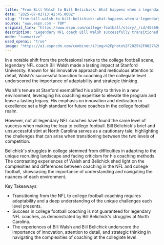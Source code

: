 ```yaml
---
title: "From Bill Walsh to Bill Belichick: What happens when a legendary NFL coach moves on to college football?"
date: "2025-07-02T13:42:45.000Z"
slug: "from-bill-walsh-to-bill-belichick:-what-happens-when-a-legendary-nfl-coach-moves-on-to-college-football"
source: "www.espn.com - TOP"
original_link: "https://www.espn.com/college-football/story/_/id/45569459/bill-walsh-legendary-coach-stanford-football-bill-belichick-north-carolina"
description: "Legendary NFL coach Bill Walsh successfully transitioned to coaching at Stanford University, showcasing his innovative approach and attention to detail. His tenure at Stanford highlighted the importance of adaptability and strategic thinking in the college football realm, setting a high standard for future coaches. In contrast, Bill Belichick's brief and unsuccessful stint at North Carolina serves as a cautionary tale, emphasizing the challenges and differences between coaching in the NFL and college football. The experiences of Walsh and Belichick underscore the complexities of transitioning between the two levels of competition and the importance of understanding and navigating the nuances of each environment."
mode: "summarize"
used_openai: "true"
image: "https://a1.espncdn.com/combiner/i?img=%2Fphoto%2F2025%2F0627%2Fr1511987_2_1296x729_16%2D9.jpg"
---
```


In a notable shift from the professional ranks to the college football scene, legendary NFL coach Bill Walsh made a lasting impact at Stanford University. Known for his innovative approach and meticulous attention to detail, Walsh's successful transition to coaching at the collegiate level underscored the importance of adaptability and strategic thinking.

Walsh's tenure at Stanford exemplified his ability to thrive in a new environment, leveraging his coaching expertise to elevate the program and leave a lasting legacy. His emphasis on innovation and dedication to excellence set a high standard for future coaches in the college football realm.

However, not all legendary NFL coaches have found the same level of success when making the leap to college football. Bill Belichick's brief and unsuccessful stint at North Carolina serves as a cautionary tale, highlighting the challenges that can arise when transitioning between the two levels of competition.

Belichick's struggles in college stemmed from difficulties in adapting to the unique recruiting landscape and facing criticism for his coaching methods. The contrasting experiences of Walsh and Belichick shed light on the complexities and differences between coaching in the NFL and college football, showcasing the importance of understanding and navigating the nuances of each environment.

Key Takeaways:
- Transitioning from the NFL to college football coaching requires adaptability and a deep understanding of the unique challenges each level presents.
- Success in college football coaching is not guaranteed for legendary NFL coaches, as demonstrated by Bill Belichick's struggles at North Carolina.
- The experiences of Bill Walsh and Bill Belichick underscore the importance of innovation, attention to detail, and strategic thinking in navigating the complexities of coaching at the collegiate level.